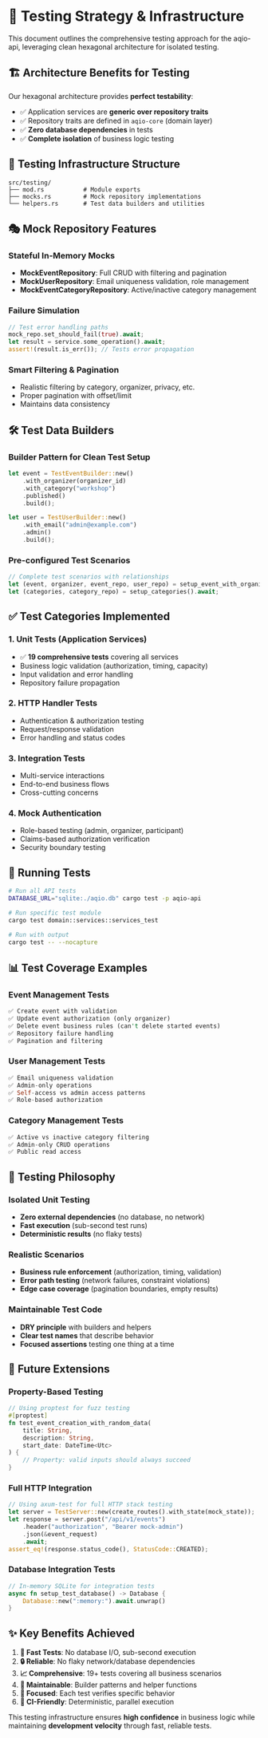 # 🧪 **Testing Strategy & Infrastructure**

This document outlines the comprehensive testing approach for the aqio-api, leveraging clean hexagonal architecture for isolated testing.

## 🏗️ **Architecture Benefits for Testing**

Our hexagonal architecture provides **perfect testability**:
- ✅ Application services are **generic over repository traits**
- ✅ Repository traits are defined in `aqio-core` (domain layer)
- ✅ **Zero database dependencies** in tests
- ✅ **Complete isolation** of business logic testing

## 📁 **Testing Infrastructure Structure**

```
src/testing/
├── mod.rs           # Module exports
├── mocks.rs         # Mock repository implementations
└── helpers.rs       # Test data builders and utilities
```

## 🎭 **Mock Repository Features**

### **Stateful In-Memory Mocks**
- **MockEventRepository**: Full CRUD with filtering and pagination
- **MockUserRepository**: Email uniqueness validation, role management
- **MockEventCategoryRepository**: Active/inactive category management

### **Failure Simulation**
```rust
// Test error handling paths
mock_repo.set_should_fail(true).await;
let result = service.some_operation().await;
assert!(result.is_err()); // Tests error propagation
```

### **Smart Filtering & Pagination**
- Realistic filtering by category, organizer, privacy, etc.
- Proper pagination with offset/limit
- Maintains data consistency

## 🛠️ **Test Data Builders**

### **Builder Pattern for Clean Test Setup**
```rust
let event = TestEventBuilder::new()
    .with_organizer(organizer_id)
    .with_category("workshop")
    .published()
    .build();

let user = TestUserBuilder::new()
    .with_email("admin@example.com")
    .admin()
    .build();
```

### **Pre-configured Test Scenarios**
```rust
// Complete test scenarios with relationships
let (event, organizer, event_repo, user_repo) = setup_event_with_organizer().await;
let (categories, category_repo) = setup_categories().await;
```

## ✅ **Test Categories Implemented**

### **1. Unit Tests (Application Services)**
- ✅ **19 comprehensive tests** covering all services
- Business logic validation (authorization, timing, capacity)
- Input validation and error handling
- Repository failure propagation

### **2. HTTP Handler Tests** 
- Authentication & authorization testing
- Request/response validation  
- Error handling and status codes

### **3. Integration Tests**
- Multi-service interactions
- End-to-end business flows
- Cross-cutting concerns

### **4. Mock Authentication**
- Role-based testing (admin, organizer, participant)
- Claims-based authorization verification
- Security boundary testing

## 🚀 **Running Tests**

```bash
# Run all API tests
DATABASE_URL="sqlite:./aqio.db" cargo test -p aqio-api

# Run specific test module
cargo test domain::services::services_test

# Run with output
cargo test -- --nocapture
```

## 📊 **Test Coverage Examples**

### **Event Management Tests**
```rust
✅ Create event with validation
✅ Update event authorization (only organizer)  
✅ Delete event business rules (can't delete started events)
✅ Repository failure handling
✅ Pagination and filtering
```

### **User Management Tests**
```rust
✅ Email uniqueness validation
✅ Admin-only operations
✅ Self-access vs admin access patterns
✅ Role-based authorization
```

### **Category Management Tests**
```rust
✅ Active vs inactive category filtering
✅ Admin-only CRUD operations
✅ Public read access
```

## 🎯 **Testing Philosophy**

### **Isolated Unit Testing**
- **Zero external dependencies** (no database, no network)
- **Fast execution** (sub-second test runs)
- **Deterministic results** (no flaky tests)

### **Realistic Scenarios**
- **Business rule enforcement** (authorization, timing, validation)
- **Error path testing** (network failures, constraint violations)
- **Edge case coverage** (pagination boundaries, empty results)

### **Maintainable Test Code**
- **DRY principle** with builders and helpers
- **Clear test names** that describe behavior
- **Focused assertions** testing one thing at a time

## 🔮 **Future Extensions**

### **Property-Based Testing**
```rust
// Using proptest for fuzz testing
#[proptest]
fn test_event_creation_with_random_data(
    title: String,
    description: String,
    start_date: DateTime<Utc>
) {
    // Property: valid inputs should always succeed
}
```

### **Full HTTP Integration**
```rust
// Using axum-test for full HTTP stack testing
let server = TestServer::new(create_routes().with_state(mock_state));
let response = server.post("/api/v1/events")
    .header("authorization", "Bearer mock-admin")
    .json(&event_request)
    .await;
assert_eq!(response.status_code(), StatusCode::CREATED);
```

### **Database Integration Tests**
```rust
// In-memory SQLite for integration tests
async fn setup_test_database() -> Database {
    Database::new(":memory:").await.unwrap()
}
```

## ✨ **Key Benefits Achieved**

1. **🚀 Fast Tests**: No database I/O, sub-second execution
2. **🔒 Reliable**: No flaky network/database dependencies  
3. **📈 Comprehensive**: 19+ tests covering all business scenarios
4. **🧹 Maintainable**: Builder patterns and helper functions
5. **🎯 Focused**: Each test verifies specific behavior
6. **🔄 CI-Friendly**: Deterministic, parallel execution

This testing infrastructure ensures **high confidence** in business logic while maintaining **development velocity** through fast, reliable tests.